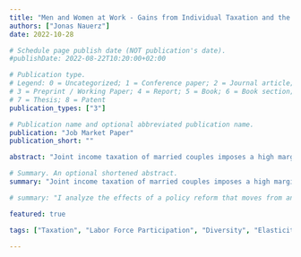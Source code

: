 ```yaml
---
title: "Men and Women at Work - Gains from Individual Taxation and the Macroeconomic Importance of Workforce Diversity"
authors: ["Jonas Nauerz"]
date: 2022-10-28

# Schedule page publish date (NOT publication's date).
#publishDate: 2022-08-22T10:20:00+02:00

# Publication type.
# Legend: 0 = Uncategorized; 1 = Conference paper; 2 = Journal article;
# 3 = Preprint / Working Paper; 4 = Report; 5 = Book; 6 = Book section;
# 7 = Thesis; 8 = Patent
publication_types: ["3"]

# Publication name and optional abbreviated publication name.
publication: "Job Market Paper"
publication_short: ""

abstract: "Joint income taxation of married couples imposes a high marginal tax rate for secondary earners. Moving to individual taxation encourages female labor supply and therefore alters workforce composition. This paper develops a general equilibrium model with heterogeneous agents and family labor supply to characterize the composition channel's quantitative importance. Calibrating the model to Germany, the study quantifies the consequences of abolishing joint taxation. To incorporate workforce diversity, I allow for imperfect substitutability of male and female labor inputs in output production, disciplined by my estimate of the elasticity of 0.7. The complementarities between men and women substantially amplify the positive output effects of the tax reform. Labor force participation of married women rises by 12.6%, and overall output increases by 6.8%. Assuming perfect substitution, output rises by half as much because there is no demand response for male labor, and men participate less."

# Summary. An optional shortened abstract.
summary: "Joint income taxation of married couples imposes a high marginal tax rate for secondary earners. Moving to individual taxation encourages female labor supply and therefore alters workforce composition. This paper develops a general equilibrium model with heterogeneous agents and family labor supply to characterize the composition channel's quantitative importance. Calibrating the model to Germany, the study quantifies the consequences of abolishing joint taxation. To incorporate workforce diversity, I allow for imperfect substitutability of male and female labor inputs in output production, disciplined by my estimate of the elasticity of 0.7. The complementarities between men and women substantially amplify the positive output effects of the tax reform. Labor force participation of married women rises by 12.6%, and overall output increases by 6.8%. Assuming perfect substitution, output rises by half as much because there is no demand response for male labor, and men participate less."

# summary: "I analyze the effects of a policy reform that moves from an income tax system in which married households are taxed jointly to one in which individuals are the unit of taxation. I consider the possibility of imperfect sustainability of male and female labor inputs in the production process based on empirical evidence I obtained exploiting a natural experiment in the availability of public daycare in Germany."

featured: true

tags: ["Taxation", "Labor Force Participation", "Diversity", "Elasticity of Substitution"]

---
```

